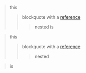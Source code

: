 > this
> > blockquote with a [reference][]
> > > nested
> is

[reference]: http://reference.ref

> this
> > blockquote with a [reference][]
> > > nested

> is

[reference]: http://reference.ref

